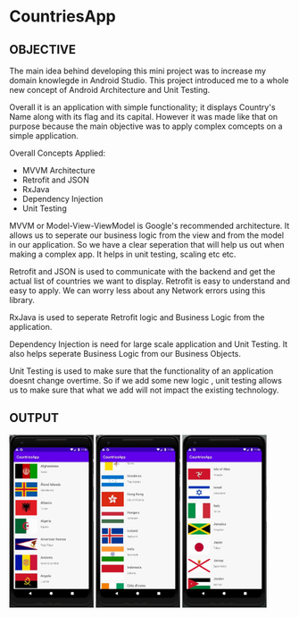 # **CountriesApp**

## **OBJECTIVE**
The main idea behind developing this mini project was to increase my domain knowlegde in Android Studio. This project introduced me to a whole new concept of Android Architecture and Unit Testing.

Overall it is an application with simple functionality; it displays Country's Name along with its flag and its capital. However it was made like that on purpose because the main objective was to apply complex comcepts on a simple application.

Overall Concepts Applied:
- MVVM Architecture 
- Retrofit and JSON
- RxJava
- Dependency Injection
- Unit Testing


MVVM or Model-View-ViewModel is Google's recommended architecture. It allows us to seperate our business logic from the view and from the model in our application. So we have a clear seperation that will help us out when making a complex app. It helps in unit testing, scaling etc etc.

Retrofit and JSON is used to communicate with the backend and get the actual list of countries we want to display. Retrofit is easy to understand and easy to apply. We can worry less about any Network errors using this library.

RxJava is used to seperate Retrofit logic and Business Logic from the application.

Dependency Injection is need for large scale application and Unit Testing. It also helps seperate Business Logic from our Business Objects.

Unit Testing is used to make sure that the functionality of an application doesnt change overtime. So if we add some new logic , unit testing allows us to make sure that what we add will not impact the existing technology.

## **OUTPUT**

<img align="center" alt="output1" width="30%" src="https://github.com/Rain1213/CountriesApp/blob/master/screenshots/screenshot1.JPG?raw=true" />
<img align="center" alt="output2" width="30%" src="https://github.com/Rain1213/CountriesApp/blob/master/screenshots/screenshot2.JPG?raw=true" />
<img align="center" alt="output3" width="30%" src="https://github.com/Rain1213/CountriesApp/blob/master/screenshots/screenshot3.JPG?raw=true" />
